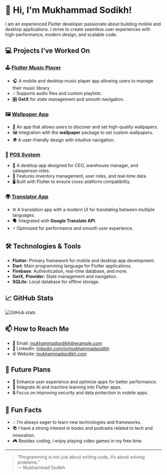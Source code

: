 # 👋 Hi, I'm Mukhammad Sodikh!

I am an experienced Flutter developer passionate about building mobile and desktop applications. I strive to create seamless user experiences with high-performance, modern design, and scalable code.

## 💻 Projects I’ve Worked On
### 🕹️ [Flutter Music Player](https://github.com/mukhammadsodikh/flutter-music-player)
- 🎧 A mobile and desktop music player app allowing users to manage their music library.
- 🎶 Supports audio files and custom playlists.
- 🎛️ **GetX** for state management and smooth navigation.

### 🖼️ [Wallpaper App](https://github.com/mukhammadsodikh/flutter-wallpaper-app)
- 📱 An app that allows users to discover and set high-quality wallpapers.
- 🖼️ Integration with the **wallpaper** package to set custom wallpapers.
- 🌍 A user-friendly design with intuitive navigation.

### 🔑 [POS System](https://github.com/mukhammadsodikh/flutter-pos-system)
- 🛒 A desktop app designed for CEO, warehouse manager, and salesperson roles.
- 💼 Features inventory management, user roles, and real-time data.
- 🖥️ Built with Flutter to ensure cross-platform compatibility.

### 🌍 [Translator App](https://github.com/mukhammadsodikh/flutter-translator-app)
- 🌐 A translation app with a modern UI for translating between multiple languages.
- 🗣️ Integrated with **Google Translate API**.
- ⚡ Optimized for performance and smooth user experience.

## 🛠️ Technologies & Tools
- **Flutter**: Primary framework for mobile and desktop app development.
- **Dart**: Main programming language for Flutter applications.
- **Firebase**: Authentication, real-time database, and more.
- **GetX**, **Provider**: State management and navigation.
- **SQLite**: Local database for offline storage.

## 📈 GitHub Stats
![GitHub stats](https://github-readme-stats.vercel.app/api?username=mukhammadsodikh&show_icons=true&hide_title=true&count_private=true&hide=prs)

## 📫 How to Reach Me
- 📧 Email: [mukhammadsodikh@example.com](mailto:mukhammadsodikh@example.com)
- 💼 LinkedIn: [linkedin.com/in/mukhammadsodikh](https://linkedin.com/in/mukhammadsodikh)
- 🌐 Website: [mukhammadsodikh.com](https://mukhammadsodikh.com)

## 🎯 Future Plans
- 🚀 Enhance user experience and optimize apps for better performance.
- 🧠 Integrate AI and machine learning into Flutter apps.
- 🔒 Focus on improving security and data protection in mobile apps.

## 🎉 Fun Facts
- 💡 I’m always eager to learn new technologies and frameworks.
- 📚 I have a strong interest in books and podcasts related to tech and innovation.
- 🎮 Besides coding, I enjoy playing video games in my free time.

---

> "Programming is not just about writing code, it’s about solving problems."  
> — Mukhammad Sodikh
